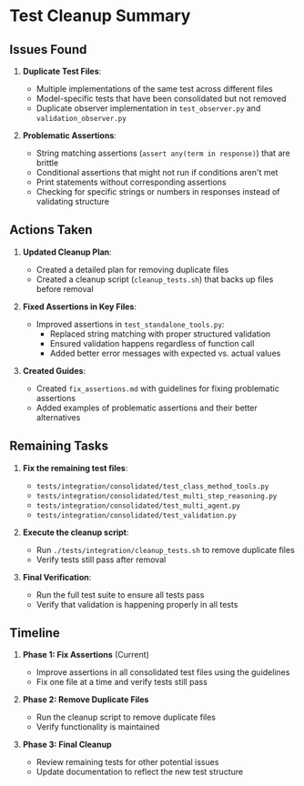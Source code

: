 # Test Cleanup Summary

## Issues Found

1. **Duplicate Test Files**:
   - Multiple implementations of the same test across different files
   - Model-specific tests that have been consolidated but not removed
   - Duplicate observer implementation in `test_observer.py` and `validation_observer.py`

2. **Problematic Assertions**:
   - String matching assertions (`assert any(term in response)`) that are brittle
   - Conditional assertions that might not run if conditions aren't met
   - Print statements without corresponding assertions
   - Checking for specific strings or numbers in responses instead of validating structure

## Actions Taken

1. **Updated Cleanup Plan**:
   - Created a detailed plan for removing duplicate files
   - Created a cleanup script (`cleanup_tests.sh`) that backs up files before removal

2. **Fixed Assertions in Key Files**:
   - Improved assertions in `test_standalone_tools.py`:
     - Replaced string matching with proper structured validation
     - Ensured validation happens regardless of function call
     - Added better error messages with expected vs. actual values

3. **Created Guides**:
   - Created `fix_assertions.md` with guidelines for fixing problematic assertions
   - Added examples of problematic assertions and their better alternatives

## Remaining Tasks

1. **Fix the remaining test files**:
   - `tests/integration/consolidated/test_class_method_tools.py`
   - `tests/integration/consolidated/test_multi_step_reasoning.py`
   - `tests/integration/consolidated/test_multi_agent.py`
   - `tests/integration/consolidated/test_validation.py`

2. **Execute the cleanup script**:
   - Run `./tests/integration/cleanup_tests.sh` to remove duplicate files
   - Verify tests still pass after removal

3. **Final Verification**:
   - Run the full test suite to ensure all tests pass
   - Verify that validation is happening properly in all tests

## Timeline

1. **Phase 1: Fix Assertions** (Current)
   - Improve assertions in all consolidated test files using the guidelines
   - Fix one file at a time and verify tests still pass

2. **Phase 2: Remove Duplicate Files**
   - Run the cleanup script to remove duplicate files
   - Verify functionality is maintained

3. **Phase 3: Final Cleanup**
   - Review remaining tests for other potential issues
   - Update documentation to reflect the new test structure 